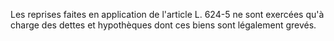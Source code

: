   
 Les reprises faites en application de l'article L. 624-5 ne sont exercées qu'à charge des dettes et hypothèques dont ces biens sont légalement grevés.  

  

